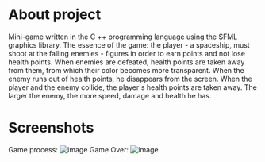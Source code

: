 # About project
Mini-game written in the C ++ programming language using the SFML graphics library. 
The essence of the game: the player - a spaceship, must shoot at the falling enemies - figures in order to earn points and not lose health points. When enemies are defeated, health points are taken away from them, from which their color becomes more transparent. When the enemy runs out of health points, he disappears from the screen. When the player and the enemy collide, the player's health points are taken away. The larger the enemy, the more speed, damage and health he has.
# Screenshots
Game process:
![image](https://user-images.githubusercontent.com/78970966/115847086-400bdb80-a42b-11eb-884a-55d29aa59fac.png)
Game Over:
![image](https://user-images.githubusercontent.com/78970966/115847178-59ad2300-a42b-11eb-9b26-670a445bf5b8.png)
